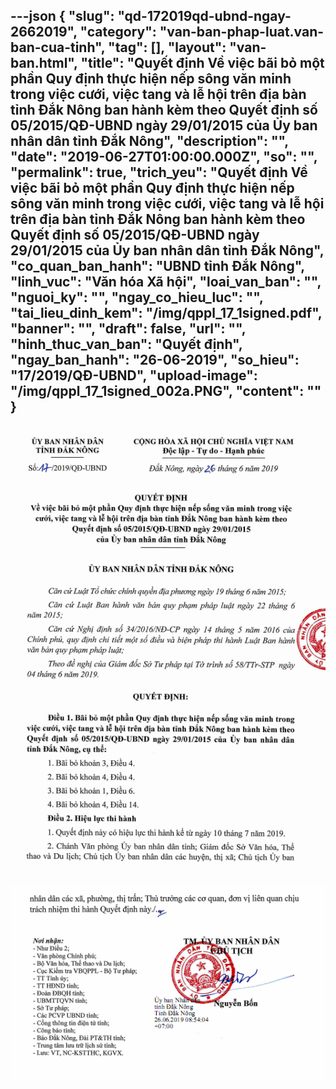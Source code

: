 ---json
{
    "slug": "qd-172019qd-ubnd-ngay-2662019",
    "category": "van-ban-phap-luat.van-ban-cua-tinh",
    "tag": [],
    "layout": "van-ban.html",
    "title": "Quyết định Về việc bãi bỏ một phần Quy định thực hiện nếp sông văn minh trong việc cưới, việc tang và lễ hội trên địa bàn tỉnh Đắk Nông ban hành kèm theo Quyết định số 05/2015/QĐ-UBND ngày 29/01/2015 của Ủy ban nhân dân tỉnh Đắk Nông",
    "description": "",
    "date": "2019-06-27T01:00:00.000Z",
    "so": "",
    "permalink": true,
    "trich_yeu": "Quyết định Về việc bãi bỏ một phần Quy định thực hiện nếp sông văn minh trong việc cưới, việc tang và lễ hội trên địa bàn tỉnh Đắk Nông ban hành kèm theo Quyết định số 05/2015/QĐ-UBND ngày 29/01/2015 của Ủy ban nhân dân tỉnh Đắk Nông",
    "co_quan_ban_hanh": "UBND tỉnh Đắk Nông",
    "linh_vuc": "Văn hóa Xã hội",
    "loai_van_ban": "",
    "nguoi_ky": "",
    "ngay_co_hieu_luc": "",
    "tai_lieu_dinh_kem": "/img/qppl_17_1signed.pdf",
    "banner": "",
    "draft": false,
    "url": "",
    "hinh_thuc_van_ban": "Quyết định",
    "ngay_ban_hanh": "26-06-2019",
    "so_hieu": "17/2019/QĐ-UBND",
    "upload-image": "/img/qppl_17_1signed_002a.PNG",
    "__content__": ""
}
---
<p><img alt="" src="/img/qppl_17_1signed_001a.PNG" /></p>

<p><img alt="" src="/img/qppl_17_1signed_002a.PNG" /></p>
